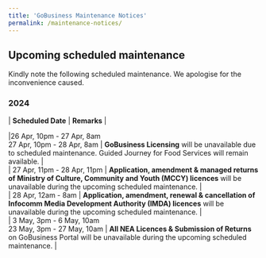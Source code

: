 ```yaml
---
title: 'GoBusiness Maintenance Notices'
permalink: /maintenance-notices/
---
```


## Upcoming scheduled maintenance

Kindly note the following scheduled maintenance. We apologise for the inconvenience caused.

### 2024 

| **Scheduled Date** | **Remarks** |  
    
|26 Apr, 10pm - 27 Apr, 8am<br>27 Apr, 10pm - 28 Apr, 8am | **GoBusiness Licensing** will be unavailable due to scheduled maintenance. Guided Journey for Food Services will remain available. |         
| 27 Apr, 11pm - 28 Apr, 11pm | **Application, amendment & managed returns of Ministry of Culture, Community and Youth (MCCY) licences** will be unavailable during the upcoming scheduled maintenance. |    
| 28 Apr, 12am - 8am | **Application, amendment, renewal & cancellation of Infocomm Media Development Authority (IMDA) licences** will be unavailable during the upcoming scheduled maintenance. |        
| 3 May, 3pm - 6 May, 10am<br>23 May, 3pm - 27 May, 10am | **All NEA Licences & Submission of Returns** on GoBusiness Portal will be unavailable during the upcoming scheduled maintenance. |  



<script src="/jquery/jquery.min.js"></script> <script src="/jquery/resize-tables.js"></script>
